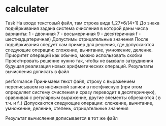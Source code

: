 # calculater
Task
На входе текстовый файл, там строка вида
f_27*6/(4+1)
До знака подчёркивания задана система счисления в которой даны числа
варианты:
1 - двоичная
7 - восьмеричная
9 - десятеричная
f - шестнадцатеричная)
Допустимы отрицательные значения
После подчёркивания следует сам пример для решения, где допускаются следующие операции: сложение, вычитание, умножение, деление. Приоритет операций как обычно, можно использовать скобки
Проектировать решение нужно так, чтобы не вызвало затруднения будущая реализация новых арифметических операций.
Результаты вычисления дописать в файл


performance
Принимаем текст файл, строку с выражением переписываем из инфиксной записи в постфиксную (при этом определяет систему счисления и сразу переводит в десятеричную), сравнивая с регулярным выражение, другие элементы обрезаются
( в т.ч. и f_)
Допускаются следующие операции: сложение, вычитание, умножение, деление, степень, отрицательные значения

Результат вычисления дописывается в тот же файл